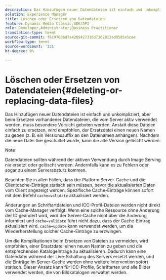 ```yaml
---
description: Das Hinzufügen neuer Datendateien ist einfach und unkompliziert, aber beim Ersetzen vorhandener Datendateien, die vom Server aktiv verwendet werden, muss besondere Vorsicht geboten werden. Anstatt diese Dateien einfach zu ersetzen, wird empfohlen, der Ersatzdatei einen neuen Namen zu geben (z. B. ein Versionssuffix an den Dateinamen anhängen). Nachdem die neue Datei live geschaltet wurde, kann die alte Version gelöscht werden.
solution: Experience Manager
title: Löschen oder Ersetzen von Datendateien
feature: Dynamic Media Classic,SDK/API
role: Developer,Administrator,Business Practitioner
translation-type: tm+mt
source-git-commit: f6c97606d7a4209427316d7367013ad9585a5cae
workflow-type: tm+mt
source-wordcount: '331'
ht-degree: 0%

---
```



# Löschen oder Ersetzen von Datendateien{#deleting-or-replacing-data-files}

Das Hinzufügen neuer Datendateien ist einfach und unkompliziert, aber beim Ersetzen vorhandener Datendateien, die vom Server aktiv verwendet werden, muss besondere Vorsicht geboten werden. Anstatt diese Dateien einfach zu ersetzen, wird empfohlen, der Ersatzdatei einen neuen Namen zu geben (z. B. ein Versionssuffix an den Dateinamen anhängen). Nachdem die neue Datei live geschaltet wurde, kann die alte Version gelöscht werden.

>[!NOTE]
>
>Datendateien sollten während der aktiven Verwendung durch Image Serving nie ersetzt oder gelöscht werden. Andernfalls kann es zu Fehlern oder sogar zu einem Serverabsturz kommen.

Beachten Sie in allen Fällen, dass der Platform Server-Cache und die Clientcache-Einträge statisch sein müssen, bevor die aktualisierten Daten vom Client angezeigt werden. Spezifische Cache-Einträge können sofort mit dem Befehl `cache=validate` aktualisiert werden.

Änderungen an Schriftartdateien und ICC-Profil-Dateien werden nicht direkt vom Cache-Manager verfolgt. Wenn eine solche Ressource ohne Änderung der ID geändert wird, wird der Server-Cache nicht über die Änderung informiert und `cache=validate` führt nicht dazu, dass der Cache-Eintrag aktualisiert wird. `cache=update` kann verwendet werden, um die Wiederherstellung solcher Cache-Einträge zu erzwingen.

Um die Komplikationen beim Ersetzen von Dateien zu vermeiden, wird empfohlen, einer Ersatzdatei einen neuen Namen zu geben und die entsprechenden Katalogeinträge zu aktualisieren. Dadurch kann eine Datendatei während der Live-Schaltung des Servers ersetzt werden, und die Einträge im Server-Cache werden ohne weitere Intervention sofort statisch. Dieser Ansatz kann für ICC-Profile, Schriftarten und alle Bilder verwendet werden, die von Bildkatalogen verwaltet werden.
